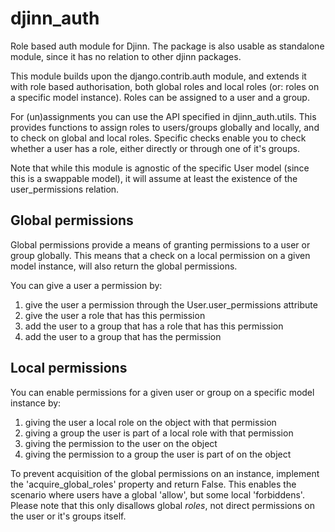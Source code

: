 djinn_auth
==========

Role based auth module for Djinn. The package is also usable as
standalone module, since it has no relation to other djinn packages.

This module builds upon the django.contrib.auth module, and extends it
with role based authorisation, both global roles and local roles (or:
roles on a specific model instance). Roles can be assigned to a user
and a group.

For (un)assignments you can use the API specified in
djinn_auth.utils. This provides functions to assign roles to
users/groups globally and locally, and to check on global and local
roles.  Specific checks enable you to check whether a user has a role,
either directly or through one of it's groups.

Note that while this module is agnostic of the specific User model
(since this is a swappable model), it will assume at least the
existence of the user_permissions relation.


Global permissions
------------------

Global permissions provide a means of granting permissions to a user
or group globally. This means that a check on a local permission on a
given model instance, will also return the global permissions.

You can give a user a permission by:

  1. give the user a permission through the User.user_permissions attribute
  2. give the user a role that has this permission
  3. add the user to a group that has a role that has this permission
  4. add the user to a group that has the permission


Local permissions
-----------------

You can enable permissions for a given user or group on a specific
model instance by:

  1. giving the user a local role on the object with that permission
  2. giving a group the user is part of a local role with that permission
  3. giving the permission to the user on the object
  4. giving the permission to a group the user is part of on the object

To prevent acquisition of the global permissions on an instance,
implement the 'acquire_global_roles' property and return False. This
enables the scenario where users have a global 'allow', but some local
'forbiddens'. Please note that this only disallows global _roles_, not
direct permissions on the user or it's groups itself.
